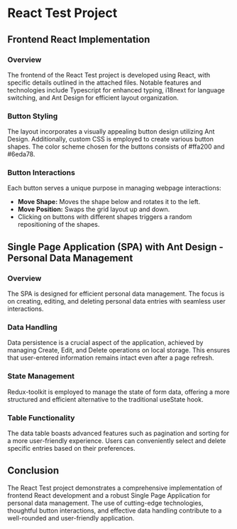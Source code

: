 # React Test Project

## Frontend React Implementation

### Overview
The frontend of the React Test project is developed using React, with specific details outlined in the attached files. Notable features and technologies include Typescript for enhanced typing, i18next for language switching, and Ant Design for efficient layout organization.

### Button Styling
The layout incorporates a visually appealing button design utilizing Ant Design. Additionally, custom CSS is employed to create various button shapes. The color scheme chosen for the buttons consists of #ffa200 and #6eda78.

### Button Interactions
Each button serves a unique purpose in managing webpage interactions:
- **Move Shape:** Moves the shape below and rotates it to the left.
- **Move Position:** Swaps the grid layout up and down.
- Clicking on buttons with different shapes triggers a random repositioning of the shapes.

## Single Page Application (SPA) with Ant Design - Personal Data Management

### Overview
The SPA is designed for efficient personal data management. The focus is on creating, editing, and deleting personal data entries with seamless user interactions.

### Data Handling
Data persistence is a crucial aspect of the application, achieved by managing Create, Edit, and Delete operations on local storage. This ensures that user-entered information remains intact even after a page refresh.

### State Management
Redux-toolkit is employed to manage the state of form data, offering a more structured and efficient alternative to the traditional useState hook.

### Table Functionality
The data table boasts advanced features such as pagination and sorting for a more user-friendly experience. Users can conveniently select and delete specific entries based on their preferences.

## Conclusion
The React Test project demonstrates a comprehensive implementation of frontend React development and a robust Single Page Application for personal data management. The use of cutting-edge technologies, thoughtful button interactions, and effective data handling contribute to a well-rounded and user-friendly application.

